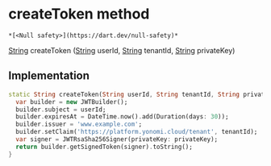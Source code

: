


# createToken method




    *[<Null safety>](https://dart.dev/null-safety)*




[String](https://api.flutter.dev/flutter/dart-core/String-class.html) createToken
([String](https://api.flutter.dev/flutter/dart-core/String-class.html) userId, [String](https://api.flutter.dev/flutter/dart-core/String-class.html) tenantId, [String](https://api.flutter.dev/flutter/dart-core/String-class.html) privateKey)








## Implementation

```dart
static String createToken(String userId, String tenantId, String privateKey) {
  var builder = new JWTBuilder();
  builder.subject = userId;
  builder.expiresAt = DateTime.now().add(Duration(days: 30));
  builder.issuer = 'www.example.com';
  builder.setClaim('https://platform.yonomi.cloud/tenant', tenantId);
  var signer = JWTRsaSha256Signer(privateKey: privateKey);
  return builder.getSignedToken(signer).toString();
}
```







